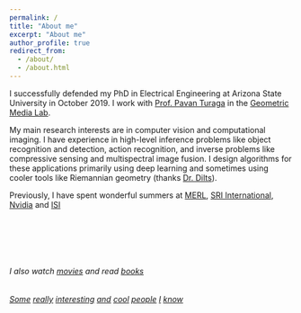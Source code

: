 ```yaml
---
permalink: /
title: "About me"
excerpt: "About me"
author_profile: true
redirect_from: 
  - /about/
  - /about.html
---
```


I successfully defended my PhD in Electrical Engineering at Arizona State University in October 2019. I work with [Prof. Pavan Turaga](https://pavanturaga.com/) in the [Geometric Media Lab](https://pavanturaga.com/geometric-media-lab/).

My main research interests are in computer vision and computational imaging. I have experience in high-level inference problems like object recognition and detection, action recognition, and inverse problems like compressive sensing and multispectral image fusion. I design algorithms for these applications primarily using deep learning and sometimes using cooler tools like Riemannian geometry (thanks [Dr. Dilts](https://infinityplusonemath.wordpress.com/2017/02/18/asteroids-on-a-donut/)).

Previously, I have spent wonderful summers at [MERL](http://www.merl.com/), [SRI International](https://www.sri.com/), [Nvidia](https://www.nvidia.com/) and [ISI](https://www.isical.ac.in/) 

<br>
<br>
<br>
<br>

###### I also watch [movies](https://letterboxd.com/suhaslohit/) and read [books](https://www.goodreads.com/review/list/24730631)
###### [Some](https://kuldeepkulkarni.github.io/) [really](https://rushila.com/) [interesting](https://web.asu.edu/imaging-lyceum/home) [and](https://kowshikthopalli.github.io/) [cool](http://www.public.asu.edu/~asom2/) [people](https://gaurijagatap.github.io/) [I](http://ankan.umiacs.io/) [know](https://www.linkedin.com/in/sanjay-kariyappa-74583924/)
